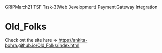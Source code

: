 GRIPMarch21 TSF Task-3(Web Development)
Payment Gateway Integration




# Old_Folks

Check out the site here =>
https://ankita-bohra.github.io/Old_Folks/Index.html
